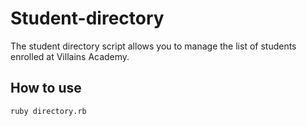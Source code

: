 # Student-directory #

The student directory script allows you to manage the list of students enrolled at Villains Academy.

## How to use ##

```shell
ruby directory.rb
```
